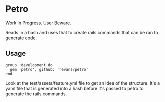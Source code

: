 # Petro

Work in Progress. User Beware.

Reads in a hash and uses that to create rails commands that can be ran to generate code.

## Usage

```
group :development do
  gem 'petro', github: 'revans/petro'
end
```

Look at the test/assets/feature.yml file to get an idea of the structure. It's a yaml file that is
generated into a hash before it's passed to petro to generate the rails commands.
